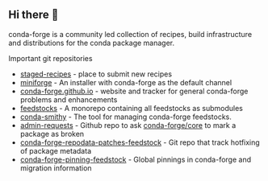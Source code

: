 ## Hi there 👋

conda-forge is a community led collection of recipes, build infrastructure and distributions for the conda package manager.

Important git repositories
- [staged-recipes](https://github.com/conda-forge/staged-recipes) - place to submit new recipes
- [miniforge](https://github.com/conda-forge/miniforge) - An installer with conda-forge as the default channel
- [conda-forge.github.io](https://github.com/conda-forge/conda-forge.github.io) - website and tracker for general conda-forge problems and enhancements
- [feedstocks](https://github.com/conda-forge/feedstocks) - A monorepo containing all feedstocks as submodules
- [conda-smithy](https://github.com/conda-forge/conda-smithy) - The tool for managing conda-forge feedstocks.
- [admin-requests](https://github.com/conda-forge/admin-requests) - Github repo to ask [conda-forge/core](https://github.com/orgs/conda-forge/teams/core) to mark a package as broken
- [conda-forge-repodata-patches-feedstock](https://github.com/conda-forge/conda-forge-repodata-patches-feedstock) - Git repo that track hotfixing of package metadata
- [conda-forge-pinning-feedstock](https://github.com/conda-forge/conda-forge-pinning-feedstock) - Global pinnings in conda-forge and migration information
